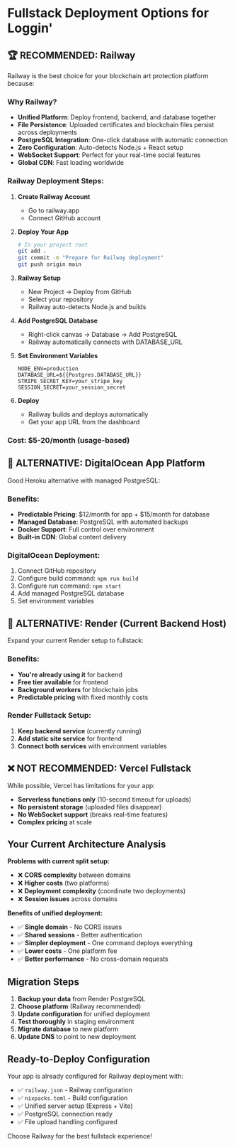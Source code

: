 # Fullstack Deployment Options for Loggin'

## 🏆 RECOMMENDED: Railway

Railway is the best choice for your blockchain art protection platform because:

### Why Railway?
- **Unified Platform**: Deploy frontend, backend, and database together
- **File Persistence**: Uploaded certificates and blockchain files persist across deployments
- **PostgreSQL Integration**: One-click database with automatic connection
- **Zero Configuration**: Auto-detects Node.js + React setup
- **WebSocket Support**: Perfect for your real-time social features
- **Global CDN**: Fast loading worldwide

### Railway Deployment Steps:

1. **Create Railway Account**
   - Go to railway.app
   - Connect GitHub account

2. **Deploy Your App**
   ```bash
   # In your project root
   git add .
   git commit -m "Prepare for Railway deployment"
   git push origin main
   ```

3. **Railway Setup**
   - New Project → Deploy from GitHub
   - Select your repository
   - Railway auto-detects Node.js and builds

4. **Add PostgreSQL Database**
   - Right-click canvas → Database → Add PostgreSQL
   - Railway automatically connects with DATABASE_URL

5. **Set Environment Variables**
   ```
   NODE_ENV=production
   DATABASE_URL=${{Postgres.DATABASE_URL}}
   STRIPE_SECRET_KEY=your_stripe_key
   SESSION_SECRET=your_session_secret
   ```

6. **Deploy**
   - Railway builds and deploys automatically
   - Get your app URL from the dashboard

### Cost: $5-20/month (usage-based)

## 🥈 ALTERNATIVE: DigitalOcean App Platform

Good Heroku alternative with managed PostgreSQL:

### Benefits:
- **Predictable Pricing**: $12/month for app + $15/month for database
- **Managed Database**: PostgreSQL with automated backups
- **Docker Support**: Full control over environment
- **Built-in CDN**: Global content delivery

### DigitalOcean Deployment:
1. Connect GitHub repository
2. Configure build command: `npm run build`
3. Configure run command: `npm start`
4. Add managed PostgreSQL database
5. Set environment variables

## 🥉 ALTERNATIVE: Render (Current Backend Host)

Expand your current Render setup to fullstack:

### Benefits:
- **You're already using it** for backend
- **Free tier available** for frontend
- **Background workers** for blockchain jobs
- **Predictable pricing** with fixed monthly costs

### Render Fullstack Setup:
1. **Keep backend service** (currently running)
2. **Add static site service** for frontend
3. **Connect both services** with environment variables

## ❌ NOT RECOMMENDED: Vercel Fullstack

While possible, Vercel has limitations for your app:
- **Serverless functions only** (10-second timeout for uploads)
- **No persistent storage** (uploaded files disappear)
- **No WebSocket support** (breaks real-time features)
- **Complex pricing** at scale

## Your Current Architecture Analysis

**Problems with current split setup:**
- ❌ **CORS complexity** between domains
- ❌ **Higher costs** (two platforms)
- ❌ **Deployment complexity** (coordinate two deployments)
- ❌ **Session issues** across domains

**Benefits of unified deployment:**
- ✅ **Single domain** - No CORS issues
- ✅ **Shared sessions** - Better authentication
- ✅ **Simpler deployment** - One command deploys everything
- ✅ **Lower costs** - One platform fee
- ✅ **Better performance** - No cross-domain requests

## Migration Steps

1. **Backup your data** from Render PostgreSQL
2. **Choose platform** (Railway recommended)
3. **Update configuration** for unified deployment
4. **Test thoroughly** in staging environment
5. **Migrate database** to new platform
6. **Update DNS** to point to new deployment

## Ready-to-Deploy Configuration

Your app is already configured for Railway deployment with:
- ✅ `railway.json` - Railway configuration
- ✅ `nixpacks.toml` - Build configuration  
- ✅ Unified server setup (Express + Vite)
- ✅ PostgreSQL connection ready
- ✅ File upload handling configured

Choose Railway for the best fullstack experience!